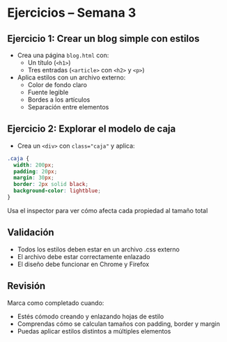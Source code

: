 # Ejercicios – Semana 3

## Ejercicio 1: Crear un blog simple con estilos

- Crea una página `blog.html` con:
  - Un título (`<h1>`)
  - Tres entradas (`<article>` con `<h2>` y `<p>`)
- Aplica estilos con un archivo externo:
  - Color de fondo claro
  - Fuente legible
  - Bordes a los artículos
  - Separación entre elementos

## Ejercicio 2: Explorar el modelo de caja

- Crea un `<div>` con `class="caja"` y aplica:

```css
.caja {
  width: 200px;
  padding: 20px;
  margin: 30px;
  border: 2px solid black;
  background-color: lightblue;
}
```

Usa el inspector para ver cómo afecta cada propiedad al tamaño total


## Validación

- Todos los estilos deben estar en un archivo .css externo
- El archivo debe estar correctamente enlazado
- El diseño debe funcionar en Chrome y Firefox


## Revisión

Marca como completado cuando:

- Estés cómodo creando y enlazando hojas de estilo
- Comprendas cómo se calculan tamaños con padding, border y margin
- Puedas aplicar estilos distintos a múltiples elementos